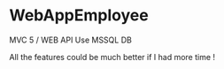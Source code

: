 # WebAppEmployee
MVC 5 / WEB API
Use MSSQL DB

All the features could be much better if I had more time !
